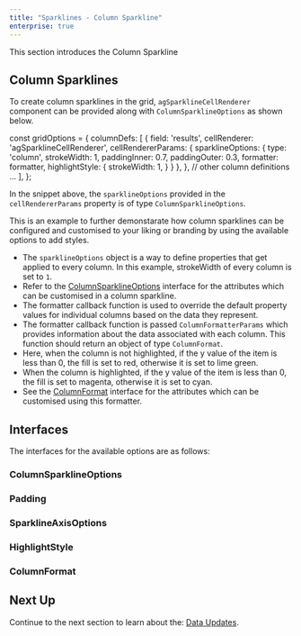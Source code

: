 ```yaml
---
title: "Sparklines - Column Sparkline"
enterprise: true
---
```


This section introduces the Column Sparkline

## Column Sparklines

To create column sparklines in the grid, `agSparklineCellRenderer` component can be provided along with `ColumnSparklineOptions` as shown below.

<snippet>
const gridOptions = {
    columnDefs: [
        {
            field: 'results',
            cellRenderer: 'agSparklineCellRenderer',
            cellRendererParams: {
                sparklineOptions: {
                    type: 'column',
                    strokeWidth: 1,
                    paddingInner: 0.7,
                    paddingOuter: 0.3,
                    formatter: formatter,
                    highlightStyle: {
                        strokeWidth: 1,
                    }
                }
            },
        },
        // other column definitions ...
    ],
};
</snippet>

In the snippet above, the `sparklineOptions` provided in the `cellRendererParams` property is of type `ColumnSparklineOptions`.

This is an example to further demonstarate how column sparklines can be configured and customised to your liking or branding by using the available options to add styles.

- The `sparklineOptions` object is a way to define properties that get applied to every column. In this example, strokeWidth of every column is set to `1`.
- Refer to the [ColumnSparklineOptions](/sparklines-column-sparkline/#columnsparklineoptions) interface for the attributes which can be customised in a column sparkline.
- The formatter callback function is used to override the default property values for individual columns based on the data they represent.
- The formatter callback function is passed `ColumnFormatterParams` which provides information about the data associated with each column. This function should return an object of type `ColumnFormat`.
- Here, when the column is not highlighted, if the y value of the item is less than 0, the fill is set to red, otherwise it is set to lime green.
- When the column is highlighted, if the y value of the item is less than 0, the fill is set to magenta, otherwise it is set to cyan.
- See the [ColumnFormat](/sparklines-column-sparkline/#columnformat) interface for the attributes which can be customised using this formatter.


<grid-example title='Column Sparkline' name='column-sparkline' type='generated' options='{ "enterprise": true, "exampleHeight": 585, "modules": ["clientside", "sparklines"] }'></grid-example>

## Interfaces
The interfaces for the available options are as follows:

### ColumnSparklineOptions

<api-documentation source='sparklines-column-sparkline/resources/column-sparkline-api.json' section='ColumnSparklineOptions'></api-documentation>

### Padding

<api-documentation source='sparklines-column-sparkline/resources/column-sparkline-api.json' section='Padding'></api-documentation>

### SparklineAxisOptions

<api-documentation source='sparklines-column-sparkline/resources/column-sparkline-api.json' section='SparklineAxisOptions'></api-documentation>

### HighlightStyle

<api-documentation source='sparklines-column-sparkline/resources/column-sparkline-api.json' section='HighlightStyle'></api-documentation>

### ColumnFormat

<api-documentation source='sparklines-column-sparkline/resources/column-sparkline-api.json' section='ColumnFormat'></api-documentation>


## Next Up

Continue to the next section to learn about the: [Data Updates](/sparklines-data-updates/).
